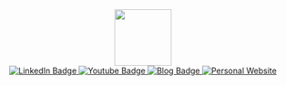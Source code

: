 <div id="header" align="center">
  <img src="https://media.giphy.com/media/M9gbBd9nbDrOTu1Mqx/giphy.gif" width="100"/>
  <div id="badges">
  <a href="https://www.linkedin.com/in/evameglic/?originalSubdomain=nl">
    <img src="https://img.shields.io/badge/LinkedIn-blue?style=for-the-badge&logo=linkedin&logoColor=white" alt="LinkedIn Badge"/>
  </a>
  <a href="https://www.youtube.com/channel/UCL9meFJVJcJWq-iHEwI2bfw">
    <img src="https://img.shields.io/badge/YouTube-red?style=for-the-badge&logo=youtube&logoColor=white" alt="Youtube Badge"/>
  </a>
  <a href="https://evatravelstheworld.weebly.com/">
    <img src="https://img.shields.io/badge/travel-blog-green?style=flat" alt="Blog Badge"/>
  </a>
  </a>
  <a href="file:///Users/evameglic/Documents/CSS/index.html">
    <img src="https://img.shields.io/badge/personal-website-yellow?style=flat" alt="Personal Website"/>
  </a>
</div>
</div>

